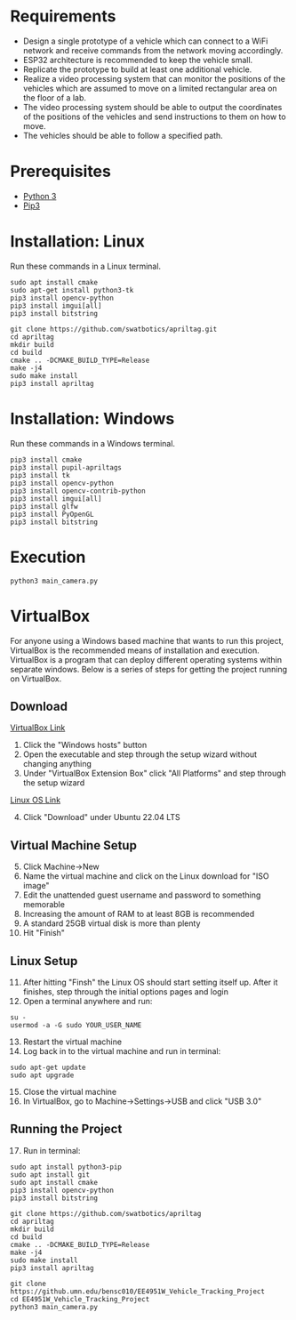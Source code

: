 # Requirements
- Design a single prototype of a vehicle which can connect to a WiFi network and receive commands from the network moving accordingly.
- ESP32 architecture is recommended to keep the vehicle small. 
- Replicate the prototype to build at least one additional vehicle.
- Realize a video processing system that can monitor the positions of the vehicles which are assumed to move on a limited rectangular area on the floor of a lab.
- The video processing system should be able to output the coordinates of the positions of the vehicles and send instructions to them on how to move.
- The vehicles should be able to follow a specified path.

# Prerequisites
- [Python 3](https://www.python.org/downloads/)
- [Pip3](https://www.geeksforgeeks.org/how-to-install-pip-on-windows/)

# Installation: Linux
Run these commands in a Linux terminal.
```
sudo apt install cmake
sudo apt-get install python3-tk
pip3 install opencv-python
pip3 install imgui[all]
pip3 install bitstring

git clone https://github.com/swatbotics/apriltag.git
cd apriltag
mkdir build
cd build
cmake .. -DCMAKE_BUILD_TYPE=Release
make -j4
sudo make install
pip3 install apriltag
```

# Installation: Windows
Run these commands in a Windows terminal.
```
pip3 install cmake
pip3 install pupil-apriltags
pip3 install tk
pip3 install opencv-python
pip3 install opencv-contrib-python
pip3 install imgui[all]
pip3 install glfw
pip3 install PyOpenGL
pip3 install bitstring
```

# Execution
```
python3 main_camera.py
```

# VirtualBox
For anyone using a Windows based machine that wants to run this project, VirtualBox is the recommended
means of installation and execution. VirtualBox is a program that can deploy different operating systems within separate windows. Below is a series of steps for getting the project running on VirtualBox.

## Download
[VirtualBox Link](https://www.virtualbox.org/wiki/Downloads)
1. Click the "Windows hosts" button
2. Open the executable and step through the setup wizard without changing anything
3. Under "VirtualBox Extension Box" click "All Platforms" and step through the setup wizard

[Linux OS Link](https://ubuntu.com/download/desktop)

4. Click "Download" under Ubuntu 22.04 LTS

## Virtual Machine Setup
5. Click Machine->New
6. Name the virtual machine and click on the Linux download for "ISO image"
7. Edit the unattended guest username and password to something memorable
8. Increasing the amount of RAM to at least 8GB is recommended
9.  A standard 25GB virtual disk is more than plenty
10. Hit "Finish"

## Linux Setup
11. After hitting "Finsh" the Linux OS should start setting itself up. After it finishes, step through the initial options pages and login
12. Open a terminal anywhere and run:
```
su -
usermod -a -G sudo YOUR_USER_NAME
```
13. Restart the virtual machine
14. Log back in to the virtual machine and run in terminal:
```
sudo apt-get update
sudo apt upgrade
```
15. Close the virtual machine
16. In VirtualBox, go to Machine->Settings->USB and click "USB 3.0"

## Running the Project
17. Run in terminal:
```
sudo apt install python3-pip
sudo apt install git
sudo apt install cmake
pip3 install opencv-python
pip3 install bitstring

git clone https://github.com/swatbotics/apriltag
cd apriltag
mkdir build
cd build
cmake .. -DCMAKE_BUILD_TYPE=Release
make -j4
sudo make install
pip3 install apriltag

git clone https://github.umn.edu/bensc010/EE4951W_Vehicle_Tracking_Project
cd EE4951W_Vehicle_Tracking_Project
python3 main_camera.py
```
